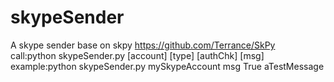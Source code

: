 # skypeSender

A skype sender base on skpy https://github.com/Terrance/SkPy<br>
call:python skypeSender.py [account] [type] [authChk] [msg] <br>
example:python skypeSender.py mySkypeAccount msg True aTestMessage
